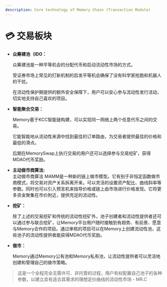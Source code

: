 ```yaml
---
description: Core technology of Memory Chain (Transaction Module)
---
```


# 💳 交易板块



*   **众筹建池（IDO：**

    众筹建池是一种平等机会的分配代币和启动流动性市场的方式。

    受证券市场上常见的打新机制的启发平等机会确保了没有科学家抢跑和机器人的干扰。

    在流动性保护期提供的额外安全保障下，用户可以安心参与流动性发行活动，切实地支持自己喜欢的项目。
*   **智能聚合交易：**

    Memory基于KCC智能链构建，可以实现同一网络上两个任意代币之间的交易。

    它能智能地从流动性来源中找到最佳的订单路由，为交易者提供最佳的价格和最低的滑点。

    后期在MemorySwap上执行交易的用户还可以选择参与交易挖矿，获得MDAO代币奖励。
* **主动做市商算法:**\
  主动做市商算法 MAMM是一种新的链上做市模型。它有别于非恒定函数做市商模式，将交易对资产关系拆离开来。可以灵活的设置资产配比、曲线斜率等参数。同时也可以引入预言机来指导价格或链上由市场进行价格发现。它将更多资金聚集在市价附近，提供充足的流动性。
*   **挖矿：**

    除了上述的交易挖矿和传统的流动性挖矿外，池子创建者和流动性提供者还可以通过参与联合挖矿，让Memory平台用户随时接触到有趋势、有前景、愿意与Memory合作的项目。通过审核的项目可以在Memory上创建流动性池，这些池子的流动性提供者能获得MDAO代币奖励。
*   **做市：**

    Memory通过Memory公有池和Memory私有池，让流动性提供者可以灵活地创建和管理自己的做市策略。

> 这是一个全程完全无需许可、非托管的过程，用户有权配置自己池子的各种参数，以建立具有适合其需求的理想定价曲线的流动性市场 - MR.C

